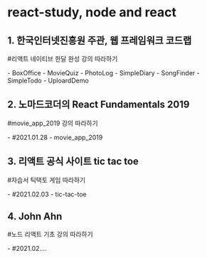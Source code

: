 # react-study, node and react  
  
    
      
## 1. 한국인터넷진흥원 주관, 웹 프레임워크 코드랩
<p>#리액트 네이티브 한달 완성 강의 따라하기</p>
- BoxOffice  
- MovieQuiz  
- PhotoLog  
- SimpleDiary  
- SongFinder  
- SimpleTodo  
- UploardDemo  
  
## 2. 노마드코더의 React Fundamentals 2019
<p>#movie_app_2019 강의 따라하기</p>
- #2021.01.28  
- movie_app_2019  
    
## 3. 리액트 공식 사이트 tic tac toe
<p>#자습서 틱택토 게임 따라하기</p>
- #2021.02.03
- tic-tac-toe
    
## 4. John Ahn
<p>#노드 리액트 기초 강의 따라하기</p>
- #2021.02....